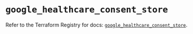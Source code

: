 # `google_healthcare_consent_store`

Refer to the Terraform Registry for docs: [`google_healthcare_consent_store`](https://registry.terraform.io/providers/hashicorp/google/6.47.0/docs/resources/healthcare_consent_store).
